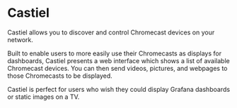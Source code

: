 # Castiel

Castiel allows you to discover and control Chromecast devices on your network.

Built to enable users to more easily use their Chromecasts as displays for
dashboards, Castiel presents a web interface which shows a list of available
Chromecast devices. You can then send videos, pictures, and webpages to those
Chromecasts to be displayed.

Castiel is perfect for users who wish they could display Grafana dashboards or
static images on a TV.
